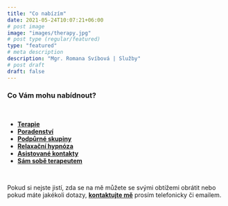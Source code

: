 ```yaml
---
title: "Co nabízím"
date: 2021-05-24T10:07:21+06:00
# post image
image: "images/therapy.jpg"
# post type (regular/featured)
type: "featured"
# meta description
description: "Mgr. Romana Svíbová | Služby"
# post draft
draft: false
---
```


### Co Vám mohu nabídnout?

<br>

- [**Terapie**](/terapie)
- [**Poradenství**](/poradenstvi)
- [**Podpůrné skupiny**](/skupiny)
- [**Relaxační hypnóza**](/hypnoza)
- [**Asistované kontakty**](/asistovane_kontakty)
- [**Sám sobě terapeutem**](/sam_sobe_terapeutem)

<br>

Pokud si nejste jistí, zda se na mě můžete se svými obtížemi obrátit nebo pokud máte jakékoli dotazy, [**kontaktujte mě**](/contact) prosím telefonicky či emailem.
